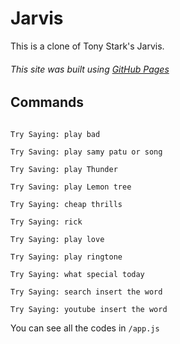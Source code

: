 # Jarvis
This is a clone of Tony Stark's Jarvis.
###### This site was built using [GitHub Pages](https://kishore-kumar-the-coder.github.io/Jarvis/JARVIS.html)
## Commands
```Try Saying: open youtube

Try Saying: play bad

Try Saving: play samy patu or song

Try Saving: play Thunder

Try Saving: play Lemon tree

Try Saying: cheap thrills

Try Saying: rick

Try Saying: play love

Try Saying: play ringtone

Try Saying: what special today

Try Saying: search insert the word

Try Saying: youtube insert the word
```
You can see all the codes in `/app.js`

